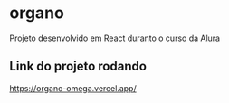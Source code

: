 # organo

Projeto desenvolvido em React duranto o curso da Alura

## Link do projeto rodando

https://organo-omega.vercel.app/
